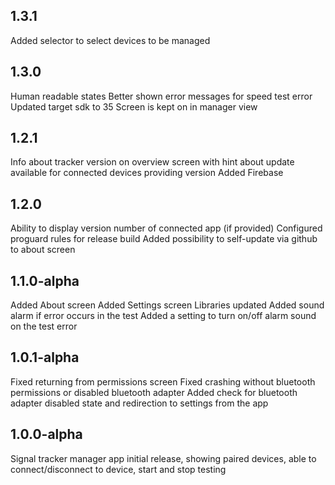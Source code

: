 1.3.1
----------------
Added selector to select devices to be managed

1.3.0
----------------
Human readable states
Better shown error messages for speed test error
Updated target sdk to 35
Screen is kept on in manager view

1.2.1
----------------
Info about tracker version on overview screen with hint about update available for connected devices providing version
Added Firebase

1.2.0
----------------
Ability to display version number of connected app (if provided)
Configured proguard rules for release build
Added possibility to self-update via github to about screen

1.1.0-alpha
----------------
Added About screen
Added Settings screen
Libraries updated
Added sound alarm if error occurs in the test
Added a setting to turn on/off alarm sound on the test error

1.0.1-alpha
----------------
Fixed returning from permissions screen
Fixed crashing without bluetooth permissions or disabled bluetooth adapter
Added check for bluetooth adapter disabled state and redirection to settings from the app

1.0.0-alpha
----------------
Signal tracker manager app initial release, showing paired devices, able to connect/disconnect to device, start and stop testing